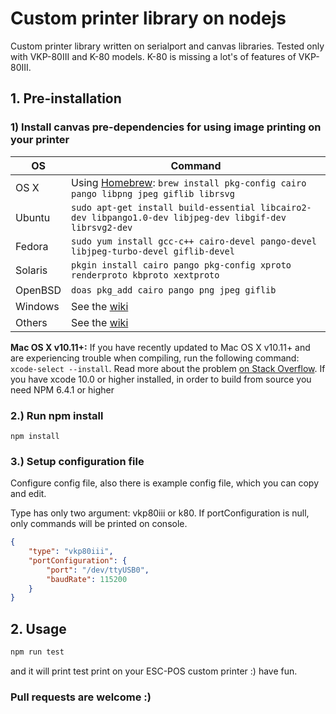 # Custom printer library on nodejs

Custom printer library written on serialport and canvas libraries. Tested only with VKP-80III and K-80 models. K-80 is missing a lot's of features of VKP-80III.

## 1. Pre-installation

### 1)  Install canvas pre-dependencies for using image printing on your printer

OS | Command
----- | -----
OS X | Using [Homebrew](https://brew.sh/): `brew install pkg-config cairo pango libpng jpeg giflib librsvg`
Ubuntu | `sudo apt-get install build-essential libcairo2-dev libpango1.0-dev libjpeg-dev libgif-dev librsvg2-dev`
Fedora | `sudo yum install gcc-c++ cairo-devel pango-devel libjpeg-turbo-devel giflib-devel`
Solaris | `pkgin install cairo pango pkg-config xproto renderproto kbproto xextproto`
OpenBSD | `doas pkg_add cairo pango png jpeg giflib`
Windows | See the [wiki](https://github.com/Automattic/node-canvas/wiki/Installation:-Windows)
Others | See the [wiki](https://github.com/Automattic/node-canvas/wiki)

**Mac OS X v10.11+:** If you have recently updated to Mac OS X v10.11+ and are experiencing trouble when compiling, run the following command: `xcode-select --install`. Read more about the problem [on Stack Overflow](http://stackoverflow.com/a/32929012/148072).
If you have xcode 10.0 or higher installed, in order to build from source you need NPM 6.4.1 or higher

### 2.) Run npm install

```npm
npm install
```

### 3.) Setup configuration file

Configure config file, also there is example config file, which you can copy and edit.

Type has only two argument: vkp80iii or k80.
If portConfiguration is null, only commands will be printed on console.

```json
{
    "type": "vkp80iii",
    "portConfiguration": {
        "port": "/dev/ttyUSB0",
        "baudRate": 115200
    }
}
```

## 2. Usage

```bash
npm run test
```

and it will print test print on your ESC-POS custom printer :) have fun.

### Pull requests are welcome :)
